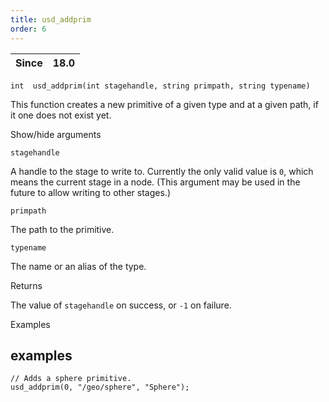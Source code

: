 ```yaml
---
title: usd_addprim
order: 6
---
```

| Since | 18.0 |
| --- | --- |

`int  usd_addprim(int stagehandle, string primpath, string typename)`

This function creates a new primitive of a given type and at a given path, if it one does not exist yet.

Show/hide arguments

`stagehandle`

A handle to the stage to write to. Currently the only valid value is `0`, which means the current stage in a node. (This argument may be used in the future to allow writing to other stages.)

`primpath`

The path to the primitive.

`typename`

The name or an alias of the type.

Returns

The value of `stagehandle` on success, or `-1` on failure.

Examples

## examples

```vex
// Adds a sphere primitive.
usd_addprim(0, "/geo/sphere", "Sphere");

```
